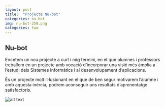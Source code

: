 ```yaml
---
layout: post
title:  "Projecte Nu-bot"
categories: nu-bot
img: nu-bot-250.png
categories: two
---
```

## Nu-bot

Encetem un nou projecte a curt i mig termini, en el que alumnes i professors treballem en un projecte amb vocació d’incorporar una visió més àmplia a l’estudi dels Sistemes informàtics i al desenvolupament d’aplicacions.

És un projecte molt il·lusionant en el que de ben segur motivarem l’alumne i amb aquesta inèrcia, podrem aconseguir uns resultats d’aprenentatge satisfactoris.

![alt text](https:)

